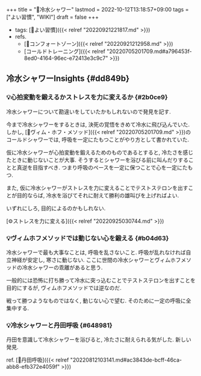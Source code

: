 +++
title = "📝冷水シャワー"
lastmod = 2022-10-12T13:18:57+09:00
tags = ["よい習慣", "WIKI"]
draft = false
+++

-   tags: [🔖よい習慣]({{< relref "20220921221817.md" >}})
-   refs.
    -   [📝コンフォートゾーン]({{< relref "20220921212958.md" >}})
    -   [コールドトレーニング]({{< relref "20220705201709.md#a796453f-8ed0-4164-96ec-e72413e3c9c7" >}})


## 冷水シャワーInsights {#dd849b}


### 💡心拍変動を鍛えるかストレスを力に変えるか {#2b0ce9}

冷水シャワーについて勘違いをしていたかもしれないので発見を記す.

今まで冷水シャワーをするときは, 決死の覚悟をきめて冷水に飛び込んでいた. しかし, [📝ヴィム・ホフ・メソッド]({{< relref "20220705201709.md" >}})のコールドシャワーでは, 呼吸を一定にたもつことがやり方として書かれていた.

仮に冷水シャワーが心拍変動を鍛えるためのものであるとすると, 冷たさを感じたときに動じないことが大事. そうするとシャワーを浴びる前に叫んだりすることと真逆を目指すべき. つまり呼吸のペースを一定に保つことで心を一定にたもつ.

また, 仮に冷水シャワーがストレスを力に変えることでテストステロンを出すことが目的ならば, 冷水を浴びてそれに耐えて勝利の雄叫びを上げればよい.

いずれにしろ, 目的によるのかもしれない.

[⚙ストレスを力に変える]({{< relref "20220925030744.md" >}})


### 💡ヴィムホフメソッドでは動じない心を鍛える {#b04d63}

冷水シャワーで最も大事なことは, 呼吸を乱さないこと. 呼吸が乱れなければ自立神経が安定し, 寒さに動じない. ここに世間の冷水シャワーとヴィムホフメソッドの冷水シャワーの乖離があると思う.

一般的には恐怖に打ち勝って冷水に突っ込むことでテストステロンを出すことを目的にするが, ヴィムホフメソッドでは逆なのだ.

戦って勝つようなものではなく, 動じない心で望む. そのために一定の呼吸に全集中する.


### 💡冷水シャワーと丹田呼吸 {#648981}

丹田を意識して冷水シャワーを浴びると, 冷たさに耐えられる気がした. 新しい発見.

ref. [📝丹田呼吸]({{< relref "20220812103141.md#ac3843de-bcff-46ca-abb8-efb372e4059f" >}})
